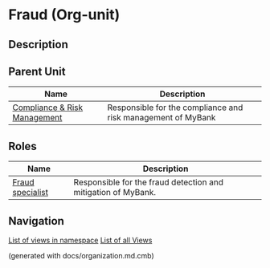 # Fraud (Org-unit)
## Description



## Parent Unit
| Name | Description |
|---|---|
| [Compliance & Risk Management](../../mybank/compliance/compliance-org.md) | Responsible for the compliance and risk management of MyBank |

## Roles
| Name | Description |
|---|---|
| [Fraud specialist](../../mybank/compliance/fraud-specialist.md) | Responsible for the fraud detection and mitigation of MyBank. |


## Navigation
[List of views in namespace](./views-in-namespace.md)
[List of all Views](../../views.md)

(generated with docs/organization.md.cmb)
